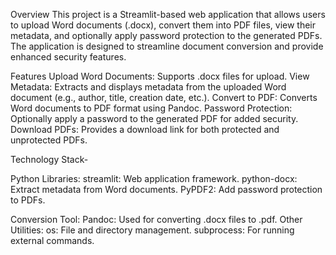 Overview
This project is a Streamlit-based web application that allows users to upload Word documents (.docx), convert them into PDF files, view their metadata, and optionally apply password protection to the generated PDFs. The application is designed to streamline document conversion and provide enhanced security features.

Features
Upload Word Documents: Supports .docx files for upload.
View Metadata: Extracts and displays metadata from the uploaded Word document (e.g., author, title, creation date, etc.).
Convert to PDF: Converts Word documents to PDF format using Pandoc.
Password Protection: Optionally apply a password to the generated PDF for added security.
Download PDFs: Provides a download link for both protected and unprotected PDFs.

Technology Stack-

Python Libraries:
streamlit: Web application framework.
python-docx: Extract metadata from Word documents.
PyPDF2: Add password protection to PDFs.

Conversion Tool:
Pandoc: Used for converting .docx files to .pdf.
Other Utilities:
os: File and directory management.
subprocess: For running external commands.
